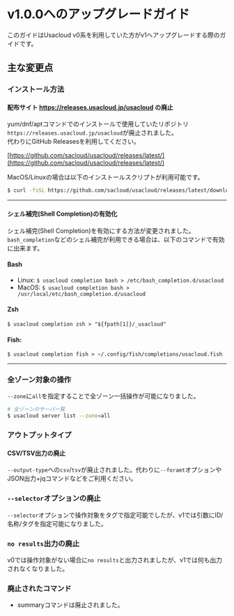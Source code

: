 # v1.0.0へのアップグレードガイド

このガイドはUsacloud v0系を利用していた方がv1へアップグレードする際のガイドです。  

## 主な変更点

### インストール方法

#### 配布サイト https://releases.usacloud.jp/usacloud の廃止

yum/dnf/aptコマンドでのインストールで使用していたリポジトリ `https://releases.usacloud.jp/usacloud`が廃止されました。  
代わりにGitHub Releasesを利用してください。

[https://github.com/sacloud/usacloud/releases/latest/](https://github.com/sacloud/usacloud/releases/latest/)

MacOS/Linuxの場合は以下のインストールスクリプトが利用可能です。

```bash
$ curl -fsSL https://github.com/sacloud/usacloud/releases/latest/download/install.sh | bash
```

---

#### シェル補完(Shell Completion)の有効化

シェル補完(Shell Completion)を有効にする方法が変更されました。  
`bash_completion`などのシェル補完が利用できる場合は、以下のコマンドで有効に出来ます。

#### Bash

- Linux: `$ usacloud completion bash > /etc/bash_completion.d/usacloud`
- MacOS: `$ usacloud completion bash > /usr/local/etc/bash_completion.d/usacloud`

#### Zsh

    $ usacloud completion zsh > "${fpath[1]}/_usacloud"

#### Fish:

    $ usacloud completion fish > ~/.config/fish/completions/usacloud.fish

---

### 全ゾーン対象の操作

`--zone`に`all`を指定することで全ゾーン一括操作が可能になりました。

```bash
# 全ゾーンのサーバ一覧
$ usacloud server list --zone=all
```

### アウトプットタイプ

#### CSV/TSV出力の廃止

`--output-type`への`csv`/`tsv`が廃止されました。代わりに`--foramt`オプションやJSON出力+jqコマンドなどをご利用ください。

### `--selector`オプションの廃止

`--selector`オプションで操作対象をタグで指定可能でしたが、v1では引数にID/名称/タグを指定可能になりました。

### `no results`出力の廃止

v0では操作対象がない場合に`no results`と出力されましたが、v1では何も出力されなくなりました。

### 廃止されたコマンド

- summaryコマンドは廃止されました。

